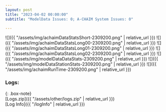 ```yaml
---
layout: post
title: "2023-04-02 00:00:00"
subtitle: "ModelData Issues: 0; A-CHAIM System Issues: 0"

---
```


![]({{ "/assets/img/achaimDataStatsShort-2309200.png" | relative_url }})
![]({{ "/assets/img/achaimDataStatsLong00-2309200.png" | relative_url }})
![]({{ "/assets/img/achaimDataStatsLong01-2309200.png" | relative_url }})
![]({{ "/assets/img/achaimDataStatsLong02-2309200.png" | relative_url }})
![]({{ "/assets/img/modelDataDataStats-2309200.png" | relative_url }})
![]({{ "/assets/img/modelDataStationStats-2309200.png" | relative_url }})
![]({{ "/assets/img/achaimRunTime-2309200.png" | relative_url }})





### Logs:  
  
{: .box-note}  
[Logs.zip]({{ "/assets/other/logs.zip" | relative_url }})  
[Log Info]({{ "/logInfo" | relative_url }})  
